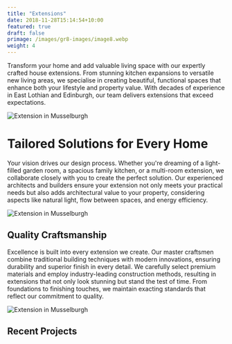 ```yaml
---
title: "Extensions"
date: 2018-11-28T15:14:54+10:00
featured: true
draft: false
primage: /images/gr8-images/image8.webp
weight: 4
---
```


Transform your home and add valuable living space with our expertly crafted house extensions. From stunning kitchen expansions to versatile new living areas, we specialise in creating beautiful, functional spaces that enhance both your lifestyle and property value. With decades of experience in East Lothian and Edinburgh, our team delivers extensions that exceed expectations.

<!--more-->

![Extension in Musselburgh](https://gr8constructionprojects.com/images/gr8-images/image7.webp)

# Tailored Solutions for Every Home

Your vision drives our design process. Whether you're dreaming of a light-filled garden room, a spacious family kitchen, or a multi-room extension, we collaborate closely with you to create the perfect solution. Our experienced architects and builders ensure your extension not only meets your practical needs but also adds architectural value to your property, considering aspects like natural light, flow between spaces, and energy efficiency.

![Extension in Musselburgh](https://gr8constructionprojects.com/images/gr8-images/image0.webp)

## Quality Craftsmanship

Excellence is built into every extension we create. Our master craftsmen combine traditional building techniques with modern innovations, ensuring durability and superior finish in every detail. We carefully select premium materials and employ industry-leading construction methods, resulting in extensions that not only look stunning but stand the test of time. From foundations to finishing touches, we maintain exacting standards that reflect our commitment to quality.

![Extension in Musselburgh](https://gr8constructionprojects.com/images/gr8-images/image1.webp)

## Recent Projects

